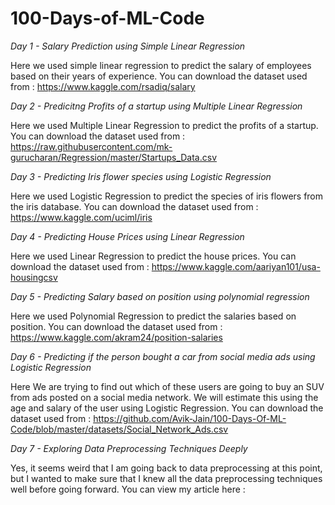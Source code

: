# 100-Days-of-ML-Code

*Day 1 - Salary Prediction using Simple Linear Regression*

Here we used simple linear regression to predict the salary of employees based on their years of experience. You can download the dataset used from :  https://www.kaggle.com/rsadiq/salary

*Day 2 - Predicitng Profits of a startup using Multiple Linear Regression*

Here we used Multiple Linear Regression to predict the profits of a startup. You can download the dataset used from : https://raw.githubusercontent.com/mk-gurucharan/Regression/master/Startups_Data.csv

*Day 3 - Predicting Iris flower species using Logistic Regression*

Here we used Logistic Regression to predict the species of iris flowers from the iris database. You can download the dataset used from : https://www.kaggle.com/uciml/iris

*Day 4 - Predicting House Prices using Linear Regression*

Here we used Linear Regression to predict the house prices. You can download the dataset used from : https://www.kaggle.com/aariyan101/usa-housingcsv

*Day 5 - Predicting Salary based on position using polynomial regression*

Here we used Polynomial Regression to predict the salaries based on position. You can download the dataset used from : https://www.kaggle.com/akram24/position-salaries

*Day 6 - Predicting if the person bought a car from social media ads using Logistic Regression*

Here  We are trying to find out which of these users are going to buy an SUV from ads posted on a social media network. We will estimate this using the age and salary of the user using Logistic Regression. You can download the dataset used from : https://github.com/Avik-Jain/100-Days-Of-ML-Code/blob/master/datasets/Social_Network_Ads.csv

*Day 7 - Exploring Data Preprocessing Techniques Deeply*

Yes, it seems weird that I am going back to data preprocessing at this point, but I wanted to make sure that I knew all the data preprocessing techniques well before going forward. You can view my article here : 

